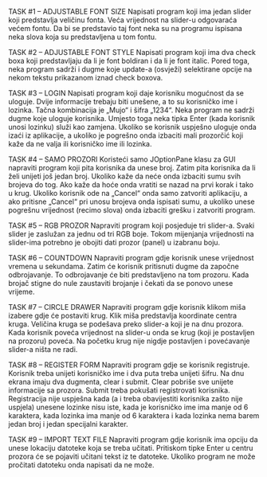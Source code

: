 TASK #1 – ADJUSTABLE FONT SIZE
Napisati program koji ima jedan slider koji predstavlja veličinu fonta. Veća vrijednost na slider-u odgovaraća većem fontu. Da bi se predstavio taj font neka su na programu ispisana neka slova koja su predstavljena u tom fontu.


TASK #2 – ADJUSTABLE FONT STYLE
Napisati program koji ima dva check boxa koji predstavljaju da li je font boldiran i da li je font italic. Pored toga, neka program sadrži i dugme koje update-a (osvježi) selektirane opcije na nekom tekstu prikazanom iznad check boxova.


TASK #3 – LOGIN
Napisati program koji daje korisniku mogućnost da se uloguje. Dvije informacije trebaju biti unešene, a to su korisničko ime i lozinka. Tačna kombinacija je „Mujo“ i šifra „1234“. Neka program ne sadrži dugme koje uloguje korisnika. Umjesto toga neka tipka Enter (kada korisnik unosi lozinku) služi kao zamjena. Ukoliko se korisnik uspješno uloguje onda izaći iz aplikacije, a ukoliko je pogrešno onda izbaciti mali prozorčić koji kaže da ne valja ili korisničko ime ili lozinka.



TASK #4 – SAMO PROZORI
Koristeći samo JOptionPane klasu za GUI napraviti program koji pita korisnika da unese broj. Zatim pita korisnika da li želi unijeti još jedan broj. Ukoliko kaže da neće onda izbaciti sumu svih brojeva do tog. Ako kaže da hoće onda vratiti se nazad na prvi korak i tako u krug. Ukoliko korisnik ode na „Cancel“ onda samo zatvoriti aplikaciju, a ako pritisne „Cancel“ pri unosu brojeva onda ispisati sumu, a ukoliko unese pogrešnu vrijednost (recimo slova) onda izbaciti grešku i zatvoriti program.


TASK #5 – RGB PROZOR
Napraviti program koji posjeduje tri slider-a. Svaki slider je zaslužan za jednu od tri RGB boje. Tokom mijenjanja vrijednosti na slider-ima potrebno je obojiti dati prozor (panel) u izabranu boju.



TASK #6 – COUNTDOWN
Napraviti program gdje korisnik unese vrijednost vremena u sekundama. Zatim će korisnik pritisnuti dugme da započne odbrojavanje. To odbrojavanje će biti predstavljeno na tom prozoru. Kada brojač stigne do nule zaustaviti brojanje i čekati da se ponovo unese vrijeme.


TASK #7 – CIRCLE DRAWER
Napraviti program gdje korisnik klikom miša izabere gdje će postaviti krug. Klik miša predstavlja koordinate centra kruga. Veličina kruga se podešava preko slider-a koji je na dnu prozora. Kada korisnik poveća vrijednost na slider-u onda se krug (koji je postavljen na prozoru) poveća. Na početku krug nije nigdje postavljen i povećavanje slider-a ništa ne radi.



TASK #8 – REGISTER FORM
Napraviti program gdje se korisnik registruje. Korisnik treba unijeti korisničko ime i dva puta treba unijeti šifru. Na dnu ekrana imaju dva dugmenta, clear i submit. Clear pobriše sve unijete informacije sa prozora. Submit treba pokušati registrovati korisnika. Registracija nije uspješna kada (a i treba obavijestiti korisnika zašto nije uspjela) unesene lozinke nisu iste, kada je korisničko ime ima manje od 6 karaktera, kada lozinka ima manje od 6 karaktera i kada lozinka nema barem jedan broj i jedan specijalni karakter.

TASK #9 – IMPORT TEXT FILE
Napraviti program gdje korisnik ima opciju da unese lokaciju datoteke koja se treba učitati. Pritiskom tipke Enter u centru prozora će se pojaviti učitani tekst iz te datoteke. Ukoliko program ne može pročitati datoteku onda napisati da ne može.
